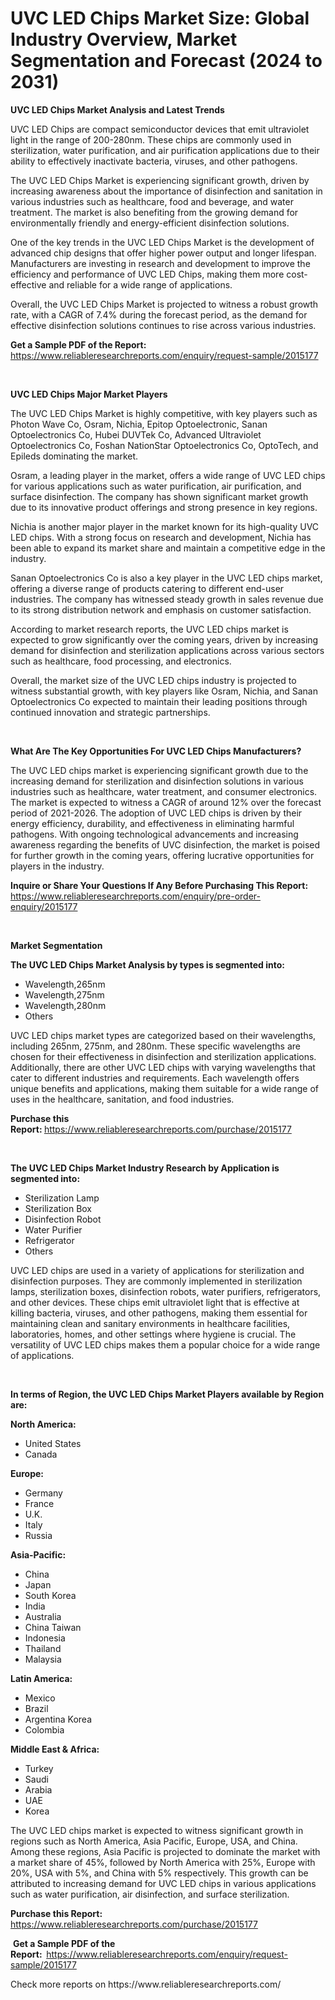 <p><h1>UVC LED Chips Market Size: Global Industry Overview, Market Segmentation and Forecast (2024 to 2031)</h1></p><p><strong>UVC LED Chips Market Analysis and Latest Trends</strong></p>
<p><p>UVC LED Chips are compact semiconductor devices that emit ultraviolet light in the range of 200-280nm. These chips are commonly used in sterilization, water purification, and air purification applications due to their ability to effectively inactivate bacteria, viruses, and other pathogens.</p><p>The UVC LED Chips Market is experiencing significant growth, driven by increasing awareness about the importance of disinfection and sanitation in various industries such as healthcare, food and beverage, and water treatment. The market is also benefiting from the growing demand for environmentally friendly and energy-efficient disinfection solutions.</p><p>One of the key trends in the UVC LED Chips Market is the development of advanced chip designs that offer higher power output and longer lifespan. Manufacturers are investing in research and development to improve the efficiency and performance of UVC LED Chips, making them more cost-effective and reliable for a wide range of applications.</p><p>Overall, the UVC LED Chips Market is projected to witness a robust growth rate, with a CAGR of 7.4% during the forecast period, as the demand for effective disinfection solutions continues to rise across various industries.</p></p>
<p><strong>Get a Sample PDF of the Report:&nbsp;</strong> <a href="https://www.reliableresearchreports.com/enquiry/request-sample/2015177">https://www.reliableresearchreports.com/enquiry/request-sample/2015177</a></p>
<p>&nbsp;</p>
<p><strong>UVC LED Chips Major Market Players</strong></p>
<p><p>The UVC LED Chips Market is highly competitive, with key players such as Photon Wave Co, Osram, Nichia, Epitop Optoelectronic, Sanan Optoelectronics Co, Hubei DUVTek Co, Advanced Ultraviolet Optoelectronics Co, Foshan NationStar Optoelectronics Co, OptoTech, and Epileds dominating the market.</p><p>Osram, a leading player in the market, offers a wide range of UVC LED chips for various applications such as water purification, air purification, and surface disinfection. The company has shown significant market growth due to its innovative product offerings and strong presence in key regions.</p><p>Nichia is another major player in the market known for its high-quality UVC LED chips. With a strong focus on research and development, Nichia has been able to expand its market share and maintain a competitive edge in the industry.</p><p>Sanan Optoelectronics Co is also a key player in the UVC LED chips market, offering a diverse range of products catering to different end-user industries. The company has witnessed steady growth in sales revenue due to its strong distribution network and emphasis on customer satisfaction.</p><p>According to market research reports, the UVC LED chips market is expected to grow significantly over the coming years, driven by increasing demand for disinfection and sterilization applications across various sectors such as healthcare, food processing, and electronics.</p><p>Overall, the market size of the UVC LED chips industry is projected to witness substantial growth, with key players like Osram, Nichia, and Sanan Optoelectronics Co expected to maintain their leading positions through continued innovation and strategic partnerships.</p></p>
<p>&nbsp;</p>
<p><strong>What Are The Key Opportunities For UVC LED Chips Manufacturers?</strong></p>
<p><p>The UVC LED chips market is experiencing significant growth due to the increasing demand for sterilization and disinfection solutions in various industries such as healthcare, water treatment, and consumer electronics. The market is expected to witness a CAGR of around 12% over the forecast period of 2021-2026. The adoption of UVC LED chips is driven by their energy efficiency, durability, and effectiveness in eliminating harmful pathogens. With ongoing technological advancements and increasing awareness regarding the benefits of UVC disinfection, the market is poised for further growth in the coming years, offering lucrative opportunities for players in the industry.</p></p>
<p><strong>Inquire or Share Your Questions If Any Before Purchasing This Report:</strong> <a href="https://www.reliableresearchreports.com/enquiry/pre-order-enquiry/2015177">https://www.reliableresearchreports.com/enquiry/pre-order-enquiry/2015177</a></p>
<p>&nbsp;</p>
<p><strong>Market Segmentation</strong></p>
<p><strong>The UVC LED Chips Market Analysis by types is segmented into:</strong></p>
<p><ul><li>Wavelength,265nm</li><li>Wavelength,275nm</li><li>Wavelength,280nm</li><li>Others</li></ul></p>
<p><p>UVC LED chips market types are categorized based on their wavelengths, including 265nm, 275nm, and 280nm. These specific wavelengths are chosen for their effectiveness in disinfection and sterilization applications. Additionally, there are other UVC LED chips with varying wavelengths that cater to different industries and requirements. Each wavelength offers unique benefits and applications, making them suitable for a wide range of uses in the healthcare, sanitation, and food industries.</p></p>
<p><strong>Purchase this Report:&nbsp;</strong><a href="https://www.reliableresearchreports.com/purchase/2015177">https://www.reliableresearchreports.com/purchase/2015177</a></p>
<p>&nbsp;</p>
<p><strong>The UVC LED Chips Market Industry Research by Application is segmented into:</strong></p>
<p><ul><li>Sterilization Lamp</li><li>Sterilization Box</li><li>Disinfection Robot</li><li>Water Purifier</li><li>Refrigerator</li><li>Others</li></ul></p>
<p><p>UVC LED chips are used in a variety of applications for sterilization and disinfection purposes. They are commonly implemented in sterilization lamps, sterilization boxes, disinfection robots, water purifiers, refrigerators, and other devices. These chips emit ultraviolet light that is effective at killing bacteria, viruses, and other pathogens, making them essential for maintaining clean and sanitary environments in healthcare facilities, laboratories, homes, and other settings where hygiene is crucial. The versatility of UVC LED chips makes them a popular choice for a wide range of applications.</p></p>
<p>&nbsp;</p>
<p><strong>In terms of Region, the UVC LED Chips Market Players available by Region are:</strong></p>
<p>
    <p> <strong> North America: </strong>
        <ul>
            <li>United States</li>
            <li>Canada</li>
        </ul>
        </p> 
    <p> <strong> Europe: </strong>
        <ul>
            <li>Germany</li>
            <li>France</li>
            <li>U.K.</li>
            <li>Italy</li>
            <li>Russia</li>
        </ul>
        </p> 
    <p> <strong> Asia-Pacific: </strong>
        <ul>
            <li>China</li>
            <li>Japan</li>
            <li>South Korea</li>
            <li>India</li>
            <li>Australia</li>
            <li>China Taiwan</li>
            <li>Indonesia</li>
            <li>Thailand</li>
            <li>Malaysia</li>
        </ul>
        </p> 
    <p> <strong> Latin America: </strong>
        <ul>
            <li>Mexico</li>
            <li>Brazil</li>
            <li>Argentina Korea</li>
            <li>Colombia</li>
        </ul>
        </p> 
    <p> <strong> Middle East & Africa: </strong>
        <ul>
            <li>Turkey</li>
            <li>Saudi</li>
            <li>Arabia</li>
            <li>UAE</li>
            <li>Korea</li>
        </ul>
    </p>
    </p>
<p><p>The UVC LED chips market is expected to witness significant growth in regions such as North America, Asia Pacific, Europe, USA, and China. Among these regions, Asia Pacific is projected to dominate the market with a market share of 45%, followed by North America with 25%, Europe with 20%, USA with 5%, and China with 5% respectively. This growth can be attributed to increasing demand for UVC LED chips in various applications such as water purification, air disinfection, and surface sterilization.</p></p>
<p><strong>Purchase this Report: </strong><a href="https://www.reliableresearchreports.com/purchase/2015177">https://www.reliableresearchreports.com/purchase/2015177</a></p>
<p>&nbsp;<strong>Get a Sample PDF of the Report:&nbsp;&nbsp;</strong><a href="https://www.reliableresearchreports.com/enquiry/request-sample/2015177">https://www.reliableresearchreports.com/enquiry/request-sample/2015177</a></p>
<p><strong></strong></p>
<p>Check more reports on https://www.reliableresearchreports.com/</p>